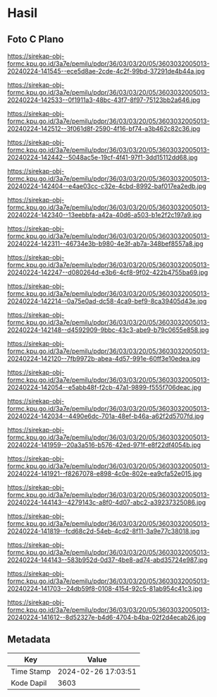 # Hasil

## Foto C Plano

https://sirekap-obj-formc.kpu.go.id/3a7e/pemilu/pdpr/36/03/03/20/05/3603032005013-20240224-141545--ece5d8ae-2cde-4c2f-99bd-37291de4b44a.jpg

https://sirekap-obj-formc.kpu.go.id/3a7e/pemilu/pdpr/36/03/03/20/05/3603032005013-20240224-142533--0f1911a3-48bc-43f7-8f97-75123bb2a646.jpg

https://sirekap-obj-formc.kpu.go.id/3a7e/pemilu/pdpr/36/03/03/20/05/3603032005013-20240224-142512--3f061d8f-2590-4f16-bf74-a3b462c82c36.jpg

https://sirekap-obj-formc.kpu.go.id/3a7e/pemilu/pdpr/36/03/03/20/05/3603032005013-20240224-142442--5048ac5e-19cf-4f41-97f1-3dd15112dd68.jpg

https://sirekap-obj-formc.kpu.go.id/3a7e/pemilu/pdpr/36/03/03/20/05/3603032005013-20240224-142404--e4ae03cc-c32e-4cbd-8992-baf017ea2edb.jpg

https://sirekap-obj-formc.kpu.go.id/3a7e/pemilu/pdpr/36/03/03/20/05/3603032005013-20240224-142340--13eebbfa-a42a-40d6-a503-b1e2f2c197a9.jpg

https://sirekap-obj-formc.kpu.go.id/3a7e/pemilu/pdpr/36/03/03/20/05/3603032005013-20240224-142311--46734e3b-b980-4e3f-ab7a-348bef8557a8.jpg

https://sirekap-obj-formc.kpu.go.id/3a7e/pemilu/pdpr/36/03/03/20/05/3603032005013-20240224-142247--d080264d-e3b6-4cf8-9f02-422b4755ba69.jpg

https://sirekap-obj-formc.kpu.go.id/3a7e/pemilu/pdpr/36/03/03/20/05/3603032005013-20240224-142214--0a75e0ad-dc58-4ca9-bef9-8ca39405d43e.jpg

https://sirekap-obj-formc.kpu.go.id/3a7e/pemilu/pdpr/36/03/03/20/05/3603032005013-20240224-142148--d4592909-9bbc-43c3-abe9-b79c0655e858.jpg

https://sirekap-obj-formc.kpu.go.id/3a7e/pemilu/pdpr/36/03/03/20/05/3603032005013-20240224-142120--7fb9972b-abea-4d57-991e-60ff3e10edea.jpg

https://sirekap-obj-formc.kpu.go.id/3a7e/pemilu/pdpr/36/03/03/20/05/3603032005013-20240224-142054--e5abb48f-f2cb-47a1-9899-f555f706deac.jpg

https://sirekap-obj-formc.kpu.go.id/3a7e/pemilu/pdpr/36/03/03/20/05/3603032005013-20240224-142034--4490e6dc-701a-48ef-b46a-a62f2d5707fd.jpg

https://sirekap-obj-formc.kpu.go.id/3a7e/pemilu/pdpr/36/03/03/20/05/3603032005013-20240224-141959--20a3a516-b576-42ed-971f-e8f22df4054b.jpg

https://sirekap-obj-formc.kpu.go.id/3a7e/pemilu/pdpr/36/03/03/20/05/3603032005013-20240224-141921--f8267078-e898-4c0e-802e-ea9cfa52e015.jpg

https://sirekap-obj-formc.kpu.go.id/3a7e/pemilu/pdpr/36/03/03/20/05/3603032005013-20240224-144143--4279143c-a8f0-4d07-abc2-a39237325086.jpg

https://sirekap-obj-formc.kpu.go.id/3a7e/pemilu/pdpr/36/03/03/20/05/3603032005013-20240224-141819--fcd68c2d-54eb-4cd2-8f11-3a9e77c38018.jpg

https://sirekap-obj-formc.kpu.go.id/3a7e/pemilu/pdpr/36/03/03/20/05/3603032005013-20240224-144143--583b952d-0d37-4be8-ad74-abd35724e987.jpg

https://sirekap-obj-formc.kpu.go.id/3a7e/pemilu/pdpr/36/03/03/20/05/3603032005013-20240224-141703--24db59f8-0108-4154-92c5-81ab954c41c3.jpg

https://sirekap-obj-formc.kpu.go.id/3a7e/pemilu/pdpr/36/03/03/20/05/3603032005013-20240224-141612--8d52327e-b4d6-4704-b4ba-02f2d4ecab26.jpg


## Metadata

| Key        | Value               |
| ---------- | ------------------- |
| Time Stamp | 2024-02-26 17:03:51 |
| Kode Dapil | 3603                |



